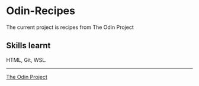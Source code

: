 # Odin-Recipes

The current project is recipes from The Odin Project

## Skills learnt

HTML, Git, WSL.

---

[The Odin Project](https://www.theodinproject.com)
